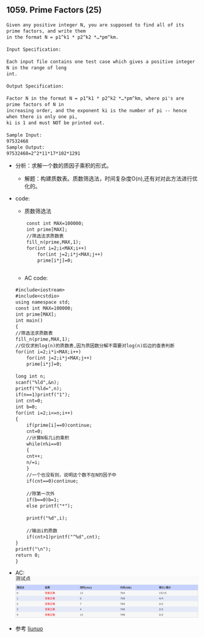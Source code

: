 ## 1059. Prime Factors (25)


    Given any positive integer N, you are supposed to find all of its prime factors, and write them 
    in the format N = p1^k1 * p2^k2 *…*pm^km.

    Input Specification:

    Each input file contains one test case which gives a positive integer N in the range of long 
    int.

    Output Specification:

    Factor N in the format N = p1^k1 * p2^k2 *…*pm^km, where pi's are prime factors of N in 
    increasing order, and the exponent ki is the number of pi -- hence when there is only one pi, 
    ki is 1 and must NOT be printed out.

    Sample Input:
    97532468
    Sample Output:
    97532468=2^2*11*17*102*1291

- 分析：求解一个数的质因子乘积的形式。
    - 解题：构建质数表。质数筛选法，时间复杂度O(n),还有对对此方法进行优化的。

- code:
    - 质数筛选法
    ```
        const int MAX=100000;
        int prime[MAX];
        //筛选法求质数表
        fill_n(prime,MAX,1);
        for(int i=2;i<MAX;i++)
            for(int j=2;i*j<MAX;j++)
            prime[i*j]=0;


    ```
    - AC code:

    ```
    #include<iostream>
    #include<cstdio>
    using namespace std;
    const int MAX=100000;
    int prime[MAX];
    int main()
    {
    //筛选法求质数表
    fill_n(prime,MAX,1);
    //仅仅求到log(n)的质数表,因为质因数分解不需要对log(n)后边的查表判断
    for(int i=2;i*i<MAX;i++)
        for(int j=2;i*j<MAX;j++)
        prime[i*j]=0;

    long int n;
    scanf("%ld",&n);
    printf("%ld=",n);
    if(n==1)printf("1");
    int cnt=0;
    int b=0;
    for(int i=2;i<=n;i++)
    {
        if(prime[i]==0)continue;
        cnt=0;
        //计算N有几i的乘积
        while(n%i==0)
        {
        cnt++;
        n/=i;
        }
        //一个也没有则，说明这个数不在N的因子中
        if(cnt==0)continue;

        //除第一次外
        if(b==0)b=1;
        else printf("*");

        printf("%d",i);

        //输出i的质数
        if(cnt>1)printf("^%d",cnt);
    }
    printf("\n");
    return 0;
    }
    ```


- AC:
![pat_a1059](./pat_a1059.png)
- 参考
[liunuo](https://www.liuchuo.net/archives/2289)